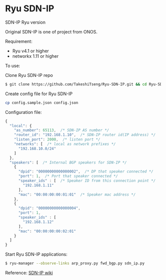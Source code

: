 Ryu SDN-IP
====

SDN-IP Ryu version

Original SDN-IP is one of project from ONOS.

Requirement:
- Ryu v4.1 or higher
- networkx 1.11 or higher

To use:

Clone Ryu SDN-IP repo
```bash
$ git clone https://github.com/TakeshiTseng/Ryu-SDN-IP.git && cd Ryu-SDN-IP
```

Create config file for Ryu SDN-IP
```bash
cp config.sample.json config.json
```

Configuration file:
```js
{
  "local": {
    "as_number": 65113,  /* SDN-IP AS number */
    "router_id": "192.168.1.10",  /* SDN-IP router id(IP address) */
    "listen_port": 2000,  /* listen port */
    "networks": [  /* local as network prefixes */
      "192.168.10.0/24"
    ]
  },
  "speakers": [  /* Internal BGP speakers for SDN-IP */
    {
      "dpid": "00000000000000002",  /* DP that speaker connected */
      "port": 1,  /* Port that speaker connected */
      "speaker_ids" : [  /* Speaker ID from this connection point */
        "192.168.1.11"
      ],
      "mac": "00:00:00:00:01:01"  /* Speaker mac address */
    },
    {
      "dpid": "00000000000000004",
      "port": 1,
      "speaker_ids" : [
        "192.168.1.12"
      ],
      "mac": "00:00:00:00:02:01"
    }
  ]
}
```

Start Ryu SDN-IP applications:
```bash
$ ryu-manager --observe-links arp_proxy.py fwd_bgp.py sdn_ip.py
```

Reference:
[SDN-IP wiki](https://wiki.onosproject.org/display/ONOS/SDN-IP)
